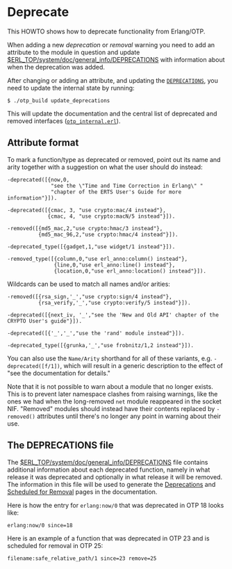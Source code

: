 # Deprecate

This HOWTO shows how to deprecate functionality from Erlang/OTP.

When adding a new *deprecation* or *removal* warning you need to add an attribute to
the module in question and update [$ERL_TOP/system/doc/general_info/DEPRECATIONS][1]
with information about when the deprecation was added.

After changing or adding an attribute, and updating the [`DEPRECATIONS`][1],
you need to update the internal state by running:

    $ ./otp_build update_deprecations

This will update the documentation and the central list of deprecated and removed
interfaces ([`otp_internal.erl`][2]).

## Attribute format

To mark a function/type as deprecated or removed, point out its name and arity
together with a suggestion on what the user should do instead:

    -deprecated([{now,0,
                  "see the \"Time and Time Correction in Erlang\" "
                  "chapter of the ERTS User's Guide for more information"}]).
    
    -deprecated([{cmac, 3, "use crypto:mac/4 instead"},
                 {cmac, 4, "use crypto:macN/5 instead"}]).
    
    -removed([{md5_mac,2,"use crypto:hmac/3 instead"},
              {md5_mac_96,2,"use crypto:hmac/4 instead"}]).
    
    -deprecated_type([{gadget,1,"use widget/1 instead"}]).
    
    -removed_type([{column,0,"use erl_anno:column() instead"},
                   {line,0,"use erl_anno:line() instead"},
                   {location,0,"use erl_anno:location() instead"}]).

Wildcards can be used to match all names and/or arities:

    -removed([{rsa_sign,'_',"use crypto:sign/4 instead"},
              {rsa_verify,'_',"use crypto:verify/5 instead"}]).
    
    -deprecated([{next_iv, '_',"see the 'New and Old API' chapter of the CRYPTO User's guide"}]).
    
    -deprecated([{'_','_',"use the 'rand' module instead"}]).
    
    -deprecated_type([{grunka,'_',"use frobnitz/1,2 instead"}]).

You can also use the `Name/Arity` shorthand for all of these variants, e.g.
`-deprecated([f/1])`, which will result in a generic description to the effect of
"see the documentation for details."

Note that it is not possible to warn about a module that no longer exists.
This is to prevent later namespace clashes from raising warnings, like the ones
we had when the long-removed `net` module reappeared in the socket NIF.
"Removed" modules should instead have their contents replaced by
`-removed()` attributes until there's no longer any point in warning
about their use.

## The DEPRECATIONS file

The [$ERL_TOP/system/doc/general_info/DEPRECATIONS][1] file contains additional
information about each deprecated function, namely in what release it was deprecated
and optionally in what release it will be removed. The information in this file will
be used to generate the [Deprecations](http://erlang.org/doc/general_info/deprecations.html)
and [Scheduled for Removal](http://erlang.org/doc/general_info/scheduled_for_removal.html)
pages in the documentation.

Here is how the entry for `erlang:now/0` that was deprecated in OTP 18 looks like:

    erlang:now/0 since=18

Here is an example of a function that was deprecated in OTP 23 and is scheduled for removal in OTP 25:

    filename:safe_relative_path/1 since=23 remove=25


 [1]: ../system/doc/general_info/DEPRECATIONS
 [2]: ../lib/stdlib/src/otp_internal.erl
